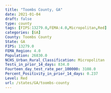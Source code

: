 ```yaml
---
title: "Toombs County, GA"
date: 2021-01-04
draft: false
type: county
tags: [FIPS:13279.0,FEMA:4.0,Micropolitan,Red]
categories: [GA]
County: Toombs County
State: GA
FIPS: 13279.0
FEMA_Region: 4.0
Population: 26830.0
NCHS_Urban_Rural_Classification: Micropolitan
Tests_in_prior_14_days: 834.0
Fourteen_day_test_rate_per_100000: 3108.0
Percent_Positivity_in_prior_14_days: 0.237
Level: Red
url: /states/GA/toombs-county
---
```



